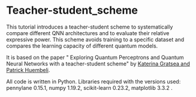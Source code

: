 # Teacher-student_scheme
This tutorial introduces a teacher-student scheme to systematically compare different QNN architectures and to evaluate their relative expressive power. This scheme avoids training to a specific dataset and compares the learning capacity of different quantum models.

It is based on the paper " Exploring Quantum Perceptrons and Quantum Neural Networks with a teacher-student scheme" by [Katerina Gratsea and Patrick Huembeli](https://arxiv.org/abs/2105.01477).

All code is written in Python. Libraries required with the versions used: pennylane 0.15.1, numpy 1.19.2, scikit-learn 0.23.2, matplotlib 3.3.2 .
